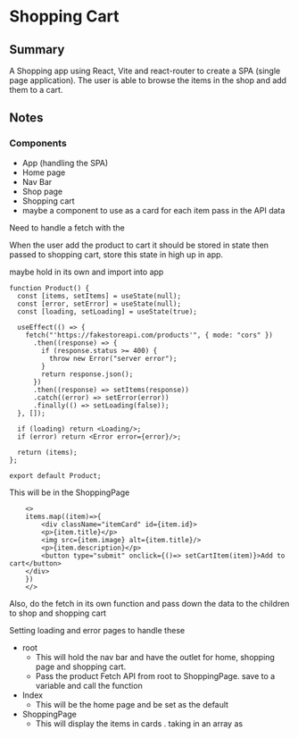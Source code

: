 # Shopping Cart

## Summary

A Shopping app using React, Vite and react-router to create a SPA (single page application). The user is able to browse the items in the shop and add them to a cart.

## Notes

### Components

- App (handling the SPA)
- Home page
- Nav Bar
- Shop page
- Shopping cart
- maybe a component to use as a card for each item pass in the API data

Need to handle a fetch with the

When the user add the product to cart it should be stored in state then passed to shopping cart, store this state in high up in app.

maybe hold in its own and import into app

```
function Product() {
  const [items, setItems] = useState(null);
  const [error, setError] = useState(null);
  const [loading, setLoading] = useState(true);

  useEffect(() => {
    fetch("'https://fakestoreapi.com/products'", { mode: "cors" })
      .then((response) => {
        if (response.status >= 400) {
          throw new Error("server error");
        }
        return response.json();
      })
      .then((response) => setItems(response))
      .catch((error) => setError(error))
      .finally(() => setLoading(false));
  }, []);

  if (loading) return <Loading/>;
  if (error) return <Error error={error}/>;

  return (items);
};

export default Product;
```

This will be in the ShoppingPage

```
    <>
    items.map((item)=>{
        <div className="itemCard" id={item.id}>
        <p>{item.title}</p>
        <img src={item.image} alt={item.title}/>
        <p>{item.description}</p>
        <button type="submit" onclick={()=> setCartItem(item)}>Add to cart</button>
    </div>
    })
    </>
```

Also, do the fetch in its own function and pass down the data to the children to shop and shopping cart

Setting loading and error pages to handle these

- root
  - This will hold the nav bar and have the outlet for home, shopping page and shopping cart.
  - Pass the product Fetch API from root to ShoppingPage. save to a variable and call the function
- Index
  - This will be the home page and be set as the default
- ShoppingPage
  - This will display the items in cards . taking in an array as
